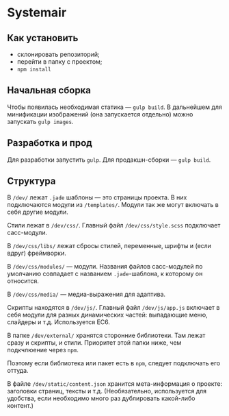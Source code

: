 # Systemair
## Как установить
- склонировать репозиторий;
- перейти в папку с проектом;
- ```npm install```

## Начальная сборка
Чтобы появилась необходимая статика — ```gulp build```. В дальнейшем для минификации изображений (она запускается отдельно) можно запускать ```gulp images```.

## Разработка и прод
Для разработки запустить ```gulp```. Для продакшн-сборки — ```gulp build```.

## Структура
В ```/dev/``` лежат ```.jade``` шаблоны — это страницы проекта. В них подключаются модули из ```/templates/```. Модули так же могут включать в себя другие модули.

Стили лежат в ```/dev/css/```. Главный файл ```/dev/css/style.scss``` подключает сасс-модули.

В ```/dev/css/libs/``` лежат сбросы стилей, переменные, шрифты и (если вдруг) фреймворки.

В ```/dev/css/modules/``` — модули. Названия файлов сасс-модулей по умолчанию совпадает с названием ```.jade```-шаблона, к которому он относится.

В ```/dev/css/media/``` — медиа-выражения для адаптива.

Скрипты находятся в ```/dev/js/```. Главный файл ```/dev/js/app.js``` включает в себя модули для разных динамических частей: выпадающие меню, слайдеры и т.д. Используется ЕС6.

В папке ```/dev/external/``` хранятся сторонние библиотеки. Там лежат сразу и скрипты, и стили. Приоритет этой папки ниже, чем подкчлюение через ```npm```.

Поэтому если библиотека или пакет есть в ```npm```, следует подключать его оттуда.

В файле ```/dev/static/content.json``` хранится мета-информация о проекте: заголовки страниц, тексты и т.д. (Необязательно, используется для удобства, если необходимо много раз дублировать какой-либо контент.)
